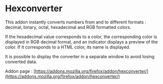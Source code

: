 # Hexconverter

This addon instantly converts numbers from and to different formats : decimal, binary, octal, hexadecimal and RGB formatted colors.

If the hexadecimal value corresponds to a color, the corresponding color is displayed in RGB decimal format, and an indicator displays a preview of the color. If it corresponds to a HTML color, its name is displayed.

It is possible to display the converter in a separate window to avoid losing converted data.

Addon page : [https://addons.mozilla.org/firefox/addon/hexconverter/](https://addons.mozilla.org/firefox/addon/hexconverter/)